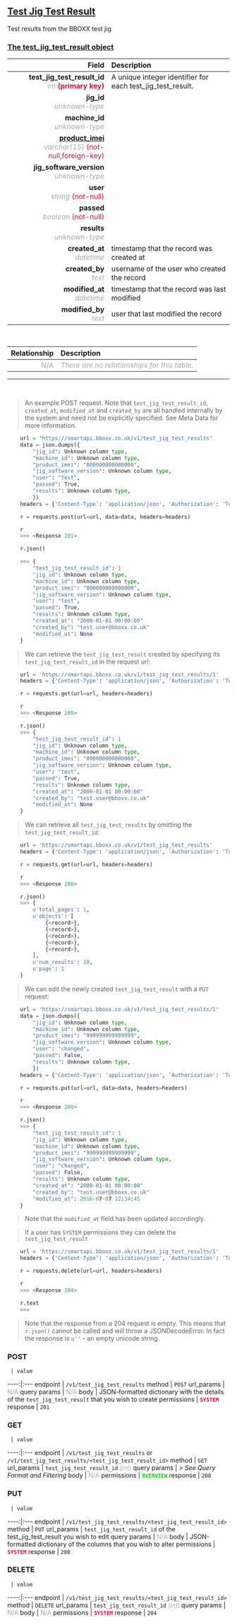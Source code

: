 ## <u>Test Jig Test Result</u>
Test results from the BBOXX test jig


### <u>The test_jig_test_result object</u>

Field | Description
------:|:------------
__test_jig_test_result_id__ <br><font color="DarkGray">_int_</font> <font color="Crimson">__(primary key)__</font> | A unique integer identifier for each test_jig_test_result.
__jig_id__ <br><font color="DarkGray">_unknown-type_</font> <font color="Crimson"></font> | 
__machine_id__ <br><font color="DarkGray">_unknown-type_</font> <font color="Crimson"></font> | 
__<a href="/#product">product_imei</a>__ <br><font color="DarkGray">_varchar(15)_</font> <font color="Crimson">(not-null,foreign-key)</font> | 
__jig_software_version__ <br><font color="DarkGray">_unknown-type_</font> <font color="Crimson"></font> | 
__user__ <br><font color="DarkGray">_string_</font> <font color="Crimson">(not-null)</font> | 
__passed__ <br><font color="DarkGray">_boolean_</font> <font color="Crimson">(not-null)</font> | 
__results__ <br><font color="DarkGray">_unknown-type_</font> <font color="Crimson"></font> | 
__created_at__  <br><font color="DarkGray">_datetime_</font> | timestamp that the record was created at
__created_by__  <br><font color="DarkGray">_text_</font>| username of the user who created the record
__modified_at__ <br><font color="DarkGray">_datetime_</font>| timestamp that the record was last modified
__modified_by__ <br><font color="DarkGray">_text_</font>| user that last modified the record

<br>

Relationship | Description
-------------:|:------------
<font color="DarkGray">N/A</font> | <font color="DarkGray">_There are no relationships for this table._</font>

<hr>
<br>

> An example POST request. Note that `test_jig_test_result_id`, `created_at`, `modified_at` and `created_by` are all handled internally by the system and need not be explicitly specified. See Meta Data for more information.

```python
    url = "https://smartapi.bboxx.co.uk/v1/test_jig_test_results"
    data = json.dumps({
		"jig_id": Unknown column type,
		"machine_id": Unknown column type,
		"product_imei": "000000000000000",
		"jig_software_version": Unknown column type,
		"user": "test",
		"passed": True,
		"results": Unknown column type,
		})
    headers = {'Content-Type': 'application/json', 'Authorization': 'Token token=A_VALID_TOKEN'}

    r = requests.post(url=url, data=data, headers=headers)

    r
    >>> <Response 201>

    r.json()

    >>> {
		"test_jig_test_result_id": 1
		"jig_id": Unknown column type,
		"machine_id": Unknown column type,
		"product_imei": "000000000000000",
		"jig_software_version": Unknown column type,
		"user": "test",
		"passed": True,
		"results": Unknown column type,
		"created_at": "2000-01-01 00:00:00"
		"created_by": "test.user@bboxx.co.uk"
		"modified_at": None
	}
```

> We can retrieve the `test_jig_test_result` created by specifying its `test_jig_test_result_id` in the request url:

```python
    url = 'https://smartapi.bboxx.co.uk/v1/test_jig_test_results/1'
    headers = {'Content-Type': 'application/json', 'Authorization': 'Token token=A_VALID_TOKEN'}

    r = requests.get(url=url, headers=headers)

    r
    >>> <Response 200>

    r.json()
    >>> {
		"test_jig_test_result_id": 1
		"jig_id": Unknown column type,
		"machine_id": Unknown column type,
		"product_imei": "000000000000000",
		"jig_software_version": Unknown column type,
		"user": "test",
		"passed": True,
		"results": Unknown column type,
		"created_at": "2000-01-01 00:00:00"
		"created_by": "test.user@bboxx.co.uk"
		"modified_at": None
	}
```

> We can retrieve all `test_jig_test_results` by omitting the `test_jig_test_result_id`:

```python
    url = 'https://smartapi.bboxx.co.uk/v1/test_jig_test_results'
    headers = {'Content-Type': 'application/json', 'Authorization': 'Token token=A_VALID_TOKEN'}

    r = requests.get(url=url, headers=headers)

    r
    >>> <Response 200>

    r.json()
    >>> {
        u'total_pages': 1,
        u'objects': [
            {<record>},
            {<record>},
            {<record>},
            {<record>},
            {<record>},
        ],
        u'num_results': 10,
        u'page': 1
    }
```

> We can edit the newly created `test_jig_test_result` with a `PUT` request:

```python
    url = 'https://smartapi.bboxx.co.uk/v1/test_jig_test_results/1'
    data = json.dumps({
		"jig_id": Unknown column type,
		"machine_id": Unknown column type,
		"product_imei": "999999999999999",
		"jig_software_version": Unknown column type,
		"user": "changed",
		"passed": False,
		"results": Unknown column type,
		})
    headers = {'Content-Type': 'application/json', 'Authorization': 'Token token=A_VALID_TOKEN'}

    r = requests.put(url=url, data=data, headers=headers)

    r
    >>> <Response 200>

    r.json()
    >>> {
		"test_jig_test_result_id": 1
		"jig_id": Unknown column type,
		"machine_id": Unknown column type,
		"product_imei": "999999999999999",
		"jig_software_version": Unknown column type,
		"user": "changed",
		"passed": False,
		"results": Unknown column type,
		"created_at": "2000-01-01 00:00:00"
		"created_by": "test.user@bboxx.co.uk"
		"modified_at": 2016-07-07 12:34:45
	}
```
> Note that the `modified_at` field has been updated accordingly.

> If a user has `SYSTEM` permissions they can delete the `test_jig_test_result`

```python
    url = 'https://smartapi.bboxx.co.uk/v1/test_jig_test_results/1'
    headers = {'Content-Type': 'application/json', 'Authorization': 'Token token=A_VALID_TOKEN'}

    r = requests.delete(url=url, headers=headers)

    r
    >>> <Response 204>

    r.text
    >>>
```
> Note that the response from a 204 request is empty. This means that `r.json()` cannot be called and will throw a JSONDecodeError. In fact the response is `u''` - an empty unicode string.



### POST
     | value
 ----:|:---
endpoint | `/v1/test_jig_test_results`
method | `POST`
url_params | <font color="DarkGray">N/A</font>
query params | <font color="DarkGray">N/A</font>
body | JSON-formatted dictionary with the details of the `test_jig_test_result` that you wish to create
permissions | <font color="Crimson">__`SYSTEM`__</font>
response | `201`

### GET
     | value
 ----:|:---
endpoint | `/v1/test_jig_test_results` or `/v1/test_jig_test_results/<test_jig_test_result_id>`
method | `GET`
url_params | `test_jig_test_result_id` <font color="DarkGray">_(int)_</font>
query params | *> See Query Format and Filtering*
body | <font color="DarkGray">N/A</font>
permissions | <font color="Jade">__`OVERVIEW`__</font>
response | `200`

### PUT
     | value
 ----:|:---
endpoint | `/v1/test_jig_test_results/<test_jig_test_result_id>`
method | `PUT`
url_params | `test_jig_test_result_id` of the test_jig_test_result you wish to edit
query params | <font color="DarkGray">N/A</font>
body | JSON-formatted dictionary of the columns that you wish to alter
permissions | <font color="Crimson">__`SYSTEM`__</font>
response | `200`

### DELETE
     | value
 ----:|:---
endpoint | `/v1/test_jig_test_results/<test_jig_test_result_id>`
method | `DELETE`
url_params | `test_jig_test_result_id` <font color="DarkGray">_(int)_</font>
query params | <font color="DarkGray">N/A</font>
body | <font color="DarkGray">N/A</font>
permissions | <font color="Crimson">__`SYSTEM`__</font>
response | `204`

    